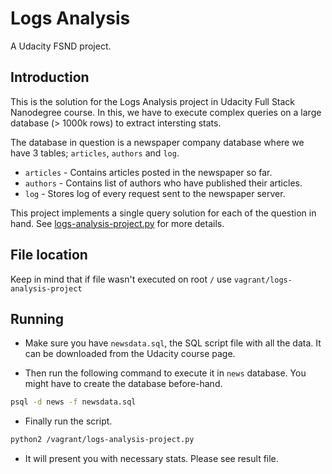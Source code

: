 # Logs Analysis

A Udacity FSND project.


## Introduction

This is the solution for the Logs Analysis project in Udacity Full Stack Nanodegree course.
In this, we have to execute complex queries on a large database (> 1000k rows) to extract intersting stats.

The database in question is a newspaper company database where we have 3 tables; `articles`, `authors` and `log`.
* `articles` - Contains articles posted in the newspaper so far.
* `authors` - Contains list of authors who have published their articles.
* `log` - Stores log of every request sent to the newspaper server.

This project implements a single query solution for each of the question in hand.
See [logs-analysis-project.py](logs-analysis-project.py) for more details.

## File location

Keep in mind that if file wasn't executed on root `/` use `vagrant/logs-analysis-project`

## Running

* Make sure you have `newsdata.sql`, the SQL script file with all the data. It can be downloaded from the Udacity course page.

* Then run the following command to execute it in `news` database. You might have to create the database before-hand.

```sh
psql -d news -f newsdata.sql
```

* Finally run the script.

```sh
python2 /vagrant/logs-analysis-project.py
```

* It will present you with necessary stats.
Please see result file.

